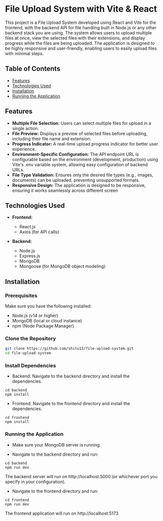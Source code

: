 # File Upload System with Vite & React

This project is a File Upload System developed using React and Vite for the frontend, with the backend API for file handling built in Node.js or any other backend stack you are using. The system allows users to upload multiple files at once, view the selected files with their extensions, and display progress while the files are being uploaded. The application is designed to be highly responsive and user-friendly, enabling users to easily upload files with minimal steps.

## Table of Contents

- [Features](#features)
- [Technologies Used](#technologies-used)
- [Installation](#installation)
- [Running the Application](#running-the-application)

## Features

- **Multiple File Selection:** Users can select multiple files for upload in a single action.
- **File Preview:** Displays a preview of selected files before uploading, including their file name and extension.
- **Progress Indicator:** A real-time upload progress indicator for better user experience.
- **Environment-Specific Configuration:** The API endpoint URL is configurable based on the environment (development, production) using Vite's .env variable system, allowing easy configuration of backend URLs.
- **File Type Validation:** Ensures only the desired file types (e.g., images, documents) can be uploaded, preventing unsupported formats.
- **Responsive Design:** The application is designed to be responsive, ensuring it works seamlessly across different screen

## Technologies Used

- **Frontend:**
  - React.js
  - Axios (for API calls)

- **Backend:**
  - Node.js
  - Express.js
  - MongoDB
  - Mongoose (for MongoDB object modeling)

## Installation

### Prerequisites

Make sure you have the following installed:

- Node.js (v14 or higher)
- MongoDB (local or cloud instance)
- npm (Node Package Manager)

### Clone the Repository

```bash
git clone https://github.com/shitu13/file-upload-system.git
cd file-upload-system
```
### Install Dependencies

- Backend: Navigate to the backend directory and install the dependencies.

```
cd backend
npm install
```
- Frontend: Navigate to the frontend directory and install the dependencies.

```
cd frontend
npm install
```

### Running the Application
- Make sure your MongoDB server is running.

- Navigate to the backend directory and run:
```
cd backend
npm run dev
```
The backend server will run on http://localhost:5000 (or whichever port you specify in your configuration).

- Navigate to the frontend directory and run:
```
cd frontend
npm run dev
```
The frontend application will run on http://localhost:5173

